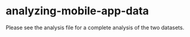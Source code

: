 # analyzing-mobile-app-data

Please see the analysis file for a complete analysis of the two datasets.
